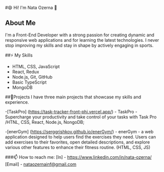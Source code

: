 #😄 Hi! I'm Nata Ozerna 👋

## About Me
I'm a Front-End Developer with a strong passion for creating dynamic and responsive web applications and for learning the latest technologies. 
I never stop improving my skills and stay in shape by actively engaging in sports.

##⚡ My Skills
- HTML, CSS, JavaScript
- React, Redux
- Node.js, Git, GitHub
- Basic TypeScript
- MongoDB

##🔭Projects
I have three main projects that showcase my skills and experience. 

-[TaskPro] (https://task-tracker-front-phi.vercel.app/) - TaskPro - Supercharge your productivity and take control of your tasks with Task Pro /HTNL, CSS, React, Node.js, NongoDB;

-[enerGym] (https://serggrishkov.github.io/enerGym/) - enerGym - a web application designed to help users find the exercises they need. Users can add exercises to their favorites, open detailed descriptions, and explore various other features to enhance their fitness routine. (HTML, CSS, JS)

###📫 How to reach me:
  [In] - https://www.linkedin.com/in/nata-ozerna/
  [Email] - nataozernainf@gmail.com

